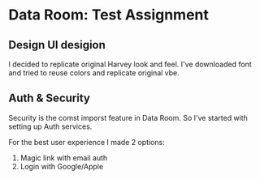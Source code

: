 # Data Room: Test Assignment


## Design UI desigion

I decided to replicate original Harvey look and feel. I've downloaded font and tried to reuse colors and replicate original vbe.


## Auth & Security
Security is the comst imporst feature in Data Room.
So I've started with setting up Auth services.

For the best user experience I made 2 options:

1. Magic link with email auth
2. Login with Google/Apple

